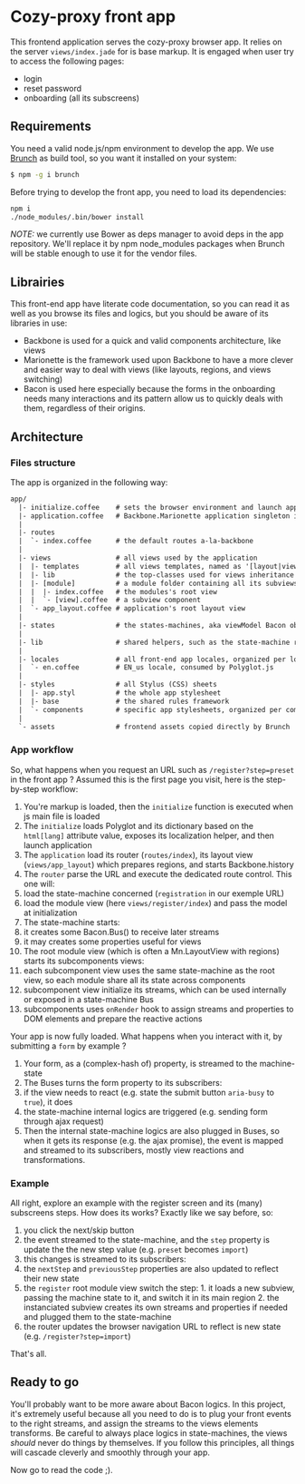 # Cozy-proxy front app

This frontend application serves the cozy-proxy browser app. It relies on the server `views/index.jade` for is base markup. It is engaged when user try to access the following pages:

- login
- reset password
- onboarding (all its subscreens)


## Requirements

You need a valid node.js/npm environment to develop the app. We use [Brunch](http://brunch.io/) as build tool, so you want it installed on your system:

```sh
$ npm -g i brunch
```

Before trying to develop the front app, you need to load its dependencies:

```sh
npm i
./node_modules/.bin/bower install
```

_NOTE:_ we currently use Bower as deps manager to avoid deps in the app repository. We'll replace it by npm node_modules packages when Brunch will be stable enough to use it for the vendor files.


## Librairies

This front-end app have literate code documentation, so you can read it as well as you browse its files and logics, but you should be aware of its libraries in use:
* Backbone is used for a quick and valid components architecture, like views
* Marionette is the framework used upon Backbone to have a more clever and easier way to deal with views (like layouts, regions, and views switching)
* Bacon is used here especially because the forms in the onboarding needs many interactions and its pattern allow us to quickly deals with them, regardless of their origins.


## Architecture

### Files structure

The app is organized in the following way:

```txt
app/
  |- initialize.coffee    # sets the browser environment and launch app
  |- application.coffee   # Backbone.Marionette application singleton instance
  |
  |- routes
  |  `- index.coffee      # the default routes a-la-backbone
  |
  |- views                # all views used by the application
  |  |- templates         # all views templates, named as '[layout|view]_[module]_[viewname].jade'
  |  |- lib               # the top-classes used for views inheritance (such as FormView)
  |  |- [module]          # a module folder containing all its subviews components
  |  |  |- index.coffee   # the modules's root view
  |  |  `- [view].coffee  # a subview component
  |  `- app_layout.coffee # application's root layout view
  |
  |- states               # the states-machines, aka viewModel Bacon objects used by views
  |
  |- lib                  # shared helpers, such as the state-machine root class
  |
  |- locales              # all front-end app locales, organized per locale
  |  `- en.coffee         # EN_us locale, consumed by Polyglot.js
  |
  |- styles               # all Stylus (CSS) sheets
  |  |- app.styl          # the whole app stylesheet
  |  |- base              # the shared rules framework
  |  `- components        # specific app stylesheets, organized per component
  |
  `- assets               # frontend assets copied directly by Brunch
  ```

### App workflow

So, what happens when you request an URL such as `/register?step=preset` in the front app ? Assumed this is the first page you visit, here is the step-by-step workflow:

1. You're markup is loaded, then the `initialize` function is executed when js main file is loaded
2. The `initialize` loads Polyglot and its dictionary based on the `html[lang]` attribute value, exposes its localization helper, and then launch application
3. The `application` load its router (`routes/index`), its layout view (`views/app_layout`) which prepares regions, and starts Backbone.history
4. The `router` parse the URL and execute the dedicated route control. This one will:
  1. load the state-machine concerned (`registration` in our exemple URL)
  2. load the module view (here `views/register/index`) and pass the model at initialization
5. The state-machine starts:
  1. it creates some Bacon.Bus() to receive later streams
  2. it may creates some properties useful for views
6. The root module view (which is often a Mn.LayoutView with regions) starts its subcomponents views:
  1. each subcomponent view uses the same state-machine as the root view, so each module share all its state across components
  2. subcomponent view initialize its streams, which can be used internally or exposed in a state-machine Bus
  3. subcomponents uses `onRender` hook to assign streams and properties to DOM elements and prepare the reactive actions

Your app is now fully loaded. What happens when you interact with it, by submitting a `form` by example ?

1. Your form, as a (complex-hash of) property, is streamed to the machine-state
2. The Buses turns the form property to its subscribers:
  1. if the view needs to react (e.g. state the submit button `aria-busy` to `true`), it does
  2. the state-machine internal logics are triggered (e.g. sending form through ajax request)
3. Then the internal state-machine logics are also plugged in Buses, so when it gets its response (e.g. the ajax promise), the event is mapped and streamed to its subscribers, mostly view reactions and transformations.

### Example

All right, explore an example with the register screen and its (many) subscreens steps. How does its works? Exactly like we say before, so:

1. you click the next/skip button
2. the event streamed to the state-machine, and the `step` property is update the the new step value (e.g. `preset` becomes `import`)
3. this changes is streamed to its subscribers:
  1. the `nextStep` and `previousStep` properties are also updated to reflect their new state
  2. the `register` root module view switch the step:
    1. it loads a new subview, passing the machine state to it, and switch it in its main region
    2. the instanciated subview creates its own streams and properties if needed and plugged them to the state-machine
  3. the router updates the browser navigation URL to reflect is new state (e.g. `/register?step=import`)

That's all.


## Ready to go

You'll probably want to be more aware about Bacon logics. In this project, it's extremely useful because all you need to do is to plug your front events to the right streams, and assign the streams to the views elements transforms. Be careful to always place logics in state-machines, the views _should_ never do things by themselves. If you follow this principles, all things will cascade cleverly and smoothly through your app.

Now go to read the code ;).
